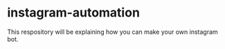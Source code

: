 # instagram-automation
This respository will be explaining how you can make your own instagram bot.

